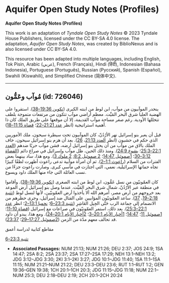 # Aquifer Open Study Notes (Profiles)

**Aquifer Open Study Notes (Profiles)**

This work is an adaptation of *Tyndale Open Study Notes* © 2023 Tyndale House Publishers, licensed under the CC BY\-SA 4\.0 license. The adaptation, *Aquifer Open Study Notes*, was created by BiblioNexus and is also licensed under CC BY\-SA 4\.0\.

This resource has been adapted into multiple languages, including English, Tok Pisin, Arabic (عربي), French (Français), Hindi (हिंदी), Indonesian (Bahasa Indonesia), Portuguese (Português), Russian (Русский), Spanish (Español), Swahili (Kiswahili), and Simplified Chinese (简体中文).



--------------------------------

## مُوآب وعَمُّون (id: 726046)

ينحدر الموآبيون من موآب، ابن لوط من ابنته الكبرى ([تكوين 19:36–38](https://ref.ly/Gen19:36-Gen19:38)). استقروا على الهضبة العليا شرق البحر المَيِّت. معظم أراضي موآب تتكون من مرتفعات متموجة بلطف تتخللها الأودية. رغم صغر مساحة موآب القديمة، إلا أن موقعها على طريق الملك كان ذا أهمية استراتيجية (انظر [عدد 21:21–22](https://ref.ly/Num21:21-Num21:22)؛ [قضاة 11:15–18](https://ref.ly/Judg11:15-Judg11:18)).

قبل أن يعبر بنو إسرائيل نهر الأرْدُنّ، كان الموآبيون تحت سيطرة سيحون، ملك الأموريين الذي حكم في حشبون (انظر [العدد 21:13](https://ref.ly/Num21:13)، [26](https://ref.ly/Num21:26)). بعد أن هزم بنو إسرائيل سيحون، خاف الملك بالاق من موآب من أن يحتل بنو إسرائيل أرضه، فشن موآب حربًا ضدهم ([العدد 22:1–25:3](https://ref.ly/Num22:1-Num25:3)؛ [يشوع 24:9](https://ref.ly/Josh24:9)). ومنذ ذلك الحين، ظل موآب وإسرائيل في صراع دائم ([القضاة 3:12–30](https://ref.ly/Judg3:12-Judg3:30)؛ [1صموئيل 14:47](https://ref.ly/1Sam14:47)؛ [2 صموئيل 8:2](https://ref.ly/2Sam8:2); [2 ملوك 3](https://ref.ly/2Kgs3:1-2Kgs3:27)). ومع هذا، ساد بينهما بعض الفترات من السلام ([راعوث 1:1–2](https://ref.ly/Ruth1:1-Ruth1:2)). ثم أن امرأة موآبية تدعى راعوث أظهرت لطفًا كبيرًا تجاه حماتها الإسرائيلية، نعمي، التي اجتازت في مآسي كبرى. وصارت راعوث جزءًا من نسب العائلة التي جاء منها الملك داود ويسوع.

كان العمّونيّون من نسل عَمُّون، ابن لوط من ابنته الصغرى ([تكوين 19:36–38](https://ref.ly/Gen19:36-Gen19:38)). وأقاموا في منطقة عبر الأرْدُنّ، شمال شرق البحر المَيِّت. عندما وصل بنو إسرائيل أرض الموعد بعد خروجهم من أرض مصر، أمرهم الله ألا يأخذوا أرض العمّونيّين، لأنها لنسل لوط ([تثنية 2:18–19](https://ref.ly/Deut2:18-Deut2:19)، [37](https://ref.ly/Deut2:37)). ساعد العمّونيّون المؤابيين على القتال ضد إسرائيل، وجرى حظرهم من الانضمام إلى جماعة الرب حَتَّى الجِيل العَاشِرِ ([تثنية 23:3–6](https://ref.ly/Deut23:3-Deut23:6)؛ [نحميا 13:1–2](https://ref.ly/Neh13:1-Neh13:2)؛ انظر [عدد 22:1–25:3](https://ref.ly/Num22:1-Num25:3)). بعد ذلك، استمر العمّونيّون في صراعات مع إسرائيل ([قضاة 10–11](https://ref.ly/Judg10:1-Judg11:40)؛ [1صموئيل 11](https://ref.ly/1Sam11:1-1Sam11:15)؛ [14:47](https://ref.ly/1Sam14:47)؛ [1أخبار الأيام 20:1–3](https://ref.ly/1Chr20:1-1Chr20:3)؛ [2أخبار الأيام 20:1–24](https://ref.ly/2Chr20:1-2Chr20:24)). ومع هذا، يبدو أن داود قد تحالف معهم مدّة من الزمن ([2صموئيل 17:27–29](https://ref.ly/2Sam17:27-2Sam17:29)؛ [23:37](https://ref.ly/2Sam23:37)).

مقاطع كتابية لدراسة أعمق

[تثنية 23:3–6](https://ref.ly/Deut23:3-Deut23:6)

* **Associated Passages:** NUM 21:13; NUM 21:26; DEU 2:37; JOS 24:9; 1SA 14:47; 2SA 8:2; 2SA 23:37; 2SA 17:27–2SA 17:29; NEH 13:1–NEH 13:2; JDG 3:12–JDG 3:30; 2KI 3:1–2KI 3:27; JDG 10:1–JDG 11:40; 1SA 11:1–1SA 11:15; NUM 21:21–NUM 21:22; DEU 23:3–DEU 23:6; RUT 1:1–RUT 1:2; GEN 19:36–GEN 19:38; 1CH 20:1–1CH 20:3; JDG 11:15–JDG 11:18; NUM 22:1–NUM 25:3; DEU 2:18–DEU 2:19; 2CH 20:1–2CH 20:24

